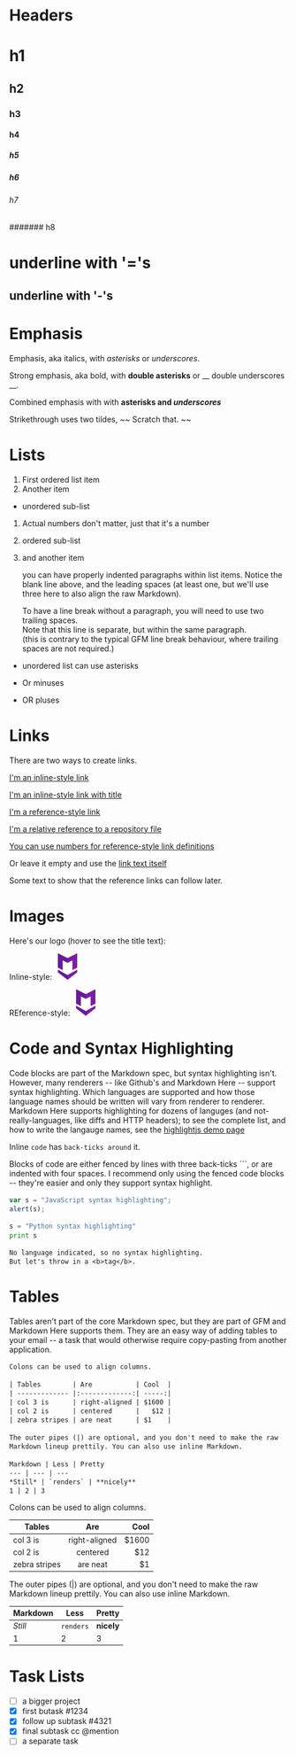 # Headers
# h1
## h2
### h3
#### h4
##### h5
##### h6
###### h7
####### h8

underline with '='s
====== 

underline with '-'s
------

# Emphasis
Emphasis, aka italics, with *asterisks* or _underscores_.

Strong emphasis, aka bold, with **double asterisks** or __ double underscores __.

Combined emphasis with with **asterisks and _underscores_**

Strikethrough uses two tildes, ~~ Scratch that. ~~

# Lists
1. First ordered list item
2. Another item
  * unordered sub-list
1. Actual numbers don't matter, just that it's a number
  1. ordered sub-list
4. and another item 

   you can have properly indented paragraphs within list items. Notice the blank line above, and the leading spaces (at least one, but we'll use three here to also align the raw Markdown).

   To have a line break without a paragraph, you will need to use two trailing spaces.  
   Note that this line is separate, but within the same paragraph.  
   (this is contrary to the typical GFM line break behaviour, where trailing spaces are not required.)

* unordered list can use asterisks
- Or minuses
+ OR pluses

# Links

There are two ways to create links.

[I'm an inline-style link](https://www.google.com)

[I'm an inline-style link with title](https://www.google.com "Google's Homepage")

[I'm a reference-style link][Arbitrary case-insensitive reference text]

[I'm a relative reference to a repository file](../blob/master/LICENSE)

[You can use numbers for reference-style link definitions][1]

Or leave it empty and use the [link text itself]

Some text to show that the reference links can follow later.

[arbitrary case-insensitive reference text]: https://www.mozilla.org
[1]: http://slashdot.org
[link text itself]: http://www.reddit.com


# Images
Here's our logo (hover to see the title text):

Inline-style:
![alt text](https://github.com/adam-p/markdown-here/raw/master/src/common/images/icon48.png "Logo Title Text 1")

REference-style:
![alt text][logo]

[logo]:https://github.com/adam-p/markdown-here/raw/master/src/common/images/icon48.png "Logo Title Text 2"

# Code and Syntax Highlighting

Code blocks are part of the Markdown spec, but syntax highlighting isn't. 
However, many renderers -- like Github's and Markdown Here -- support 
syntax highlighting. Which languages are supported and how those 
language names should be written will vary from renderer to renderer.
Markdown Here supports highlighting for dozens of languges (and 
not-really-languages, like diffs and HTTP headers); to see the complete 
list, and how to write the langauge names, see the
[highlightjs demo page](https://highlightjs.org/static/demo/ "demo page")

Inline `code` has `back-ticks around` it.

Blocks of code are either fenced by lines with three back-ticks ```, or are indented with four spaces. 
I recommend only using the fenced code blocks -- they're easier and only they support syntax highlight.

```javascript
var s = "JavaScript syntax highlighting";
alert(s);
```

```python
s = "Python syntax highlighting"
print s
```

```
No language indicated, so no syntax highlighting.
But let's throw in a <b>tag</b>.
```

# Tables

Tables aren't part of the core Markdown spec, but they are part of GFM and Markdown Here supports them.
They are an easy way of adding tables to your email -- a task that would otherwise require copy-pasting 
from another application. 

```
Colons can be used to align columns.

| Tables        | Are           | Cool  |
| ------------- |:-------------:| -----:|
| col 3 is      | right-aligned | $1600 |
| col 2 is      | centered      |   $12 |
| zebra stripes | are neat      | $1    |

The outer pipes (|) are optional, and you don't need to make the raw Markdown lineup prettily. You can also use inline Markdown.

Markdown | Less | Pretty
--- | --- | ---
*Still* | `renders` | **nicely**
1 | 2 | 3
```

Colons can be used to align columns.

| Tables        | Are           | Cool  |
| ------------- |:-------------:| -----:|
| col 3 is      | right-aligned | $1600 |
| col 2 is      | centered      |   $12 |
| zebra stripes | are neat      | $1    |

The outer pipes (|) are optional, and you don't need to make the raw Markdown lineup prettily. You can also use inline Markdown.

Markdown | Less | Pretty
--- | --- | ---
*Still* | `renders` | **nicely**
1 | 2 | 3

# Task Lists

- [ ] a bigger project
 - [x] first butask #1234
 - [x] follow up subtask #4321
 - [x] final subtask cc @mention
- [ ] a separate task
